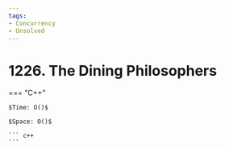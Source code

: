 ```yaml
---
tags:
- Concurrency
- Unsolved
---
```



# 1226. The Dining Philosophers

=== "C++"

    $Time: O()$

    $Space: O()$

    ``` c++
    ```